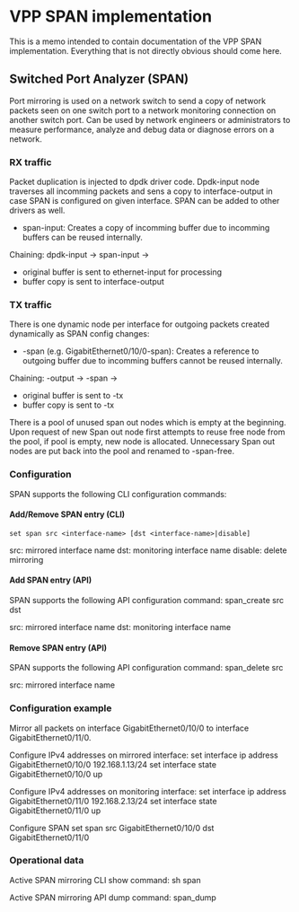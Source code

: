 # VPP SPAN implementation

This is a memo intended to contain documentation of the VPP SPAN implementation.
Everything that is not directly obvious should come here.


## Switched Port Analyzer (SPAN)
Port mirroring is used on a network switch to send a copy of network packets
seen on one switch port to a network monitoring connection on another switch port.
Can be used by network engineers or administrators to measure performance,
analyze and debug data or diagnose errors on a network.

### RX traffic
Packet duplication is injected to dpdk driver code. Dpdk-input node traverses 
all incomming packets and sens a copy to interface-output in case SPAN is configured
on given interface.
SPAN can be added to other drivers as well.
* span-input: Creates a copy of incomming buffer due to incomming buffers can be reused internally.

Chaining: dpdk-input -> span-input ->
* original buffer is sent to ethernet-input for processing
* buffer copy is sent to interface-output

### TX traffic
There is one dynamic node per interface for outgoing packets created dynamically as SPAN config changes:
* <interface name>-span (e.g. GigabitEthernet0/10/0-span): Creates a reference to outgoing buffer due to incomming buffers cannot be reused internally.

Chaining: <mirrored interface name>-output -> <mirrored interface name>-span ->
* original buffer is sent to <mirrored interface name>-tx
* buffer copy is sent to <monitoring interface name>-tx

There is a pool of unused span out nodes which is empty at the beginning. Upon request of new Span out node first attempts to reuse free node from the pool, if pool is empty, new node is allocated.
Unnecessary Span out nodes are put back into the pool and renamed to <interface name>-span-free.


### Configuration
SPAN supports the following CLI configuration commands:

#### Add/Remove SPAN entry (CLI)
	set span src <interface-name> [dst <interface-name>|disable]

src: mirrored interface name
dst: monitoring interface name
disable: delete mirroring

#### Add SPAN entry (API)
SPAN supports the following API configuration command:
	span_create src <src interface name> dst <dst interface name>

src: mirrored interface name
dst: monitoring interface name

#### Remove SPAN entry (API)
SPAN supports the following API configuration command:
	span_delete src <src interface name>

src: mirrored interface name

### Configuration example

Mirror all packets on interface GigabitEthernet0/10/0 to interface GigabitEthernet0/11/0.

Configure IPv4 addresses on mirrored interface:
set interface ip address GigabitEthernet0/10/0 192.168.1.13/24
set interface state GigabitEthernet0/10/0 up

Configure IPv4 addresses on monitoring interface:
set interface ip address GigabitEthernet0/11/0 192.168.2.13/24
set interface state GigabitEthernet0/11/0 up

Configure SPAN
set span src GigabitEthernet0/10/0 dst GigabitEthernet0/11/0


### Operational data

Active SPAN mirroring CLI show command:
    sh span

Active SPAN mirroring API dump command:
    span_dump
